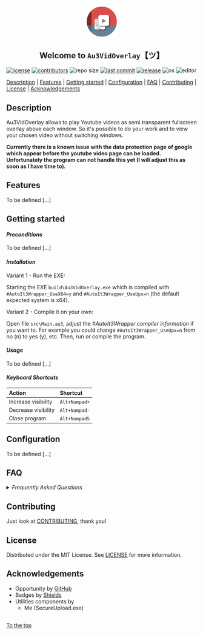 #####

<p align="center">
    <img src="media/images/icon.png" width="80" />
    <h2 align="center">Welcome to <code>Au3VidOverlay</code>【ツ】</h2>
</p>

[![license](https://img.shields.io/badge/license-MIT-ff69b4.svg?style=flat-square&logo=spdx)](https://github.com/Sven-Seyfert/Au3VidOverlay/blob/master/LICENSE.md)
[![contributors](https://img.shields.io/github/contributors/Sven-Seyfert/Au3VidOverlay.svg?style=flat-square&logo=github)](https://github.com/Sven-Seyfert/Au3VidOverlay/graphs/contributors)
![repo size](https://img.shields.io/github/repo-size/Sven-Seyfert/Au3VidOverlay.svg?style=flat-square&logo=github)
[![last commit](https://img.shields.io/github/last-commit/Sven-Seyfert/Au3VidOverlay.svg?style=flat-square&logo=github)](https://github.com/Sven-Seyfert/Au3VidOverlay/commits/master)
[![release](https://img.shields.io/github/release/Sven-Seyfert/Au3VidOverlay.svg?style=flat-square&logo=github)](https://github.com/Sven-Seyfert/Au3VidOverlay/releases/latest)
![os](https://img.shields.io/badge/os-windows-yellow.svg?style=flat-square&logo=windows)
![editor](https://img.shields.io/badge/editor-VSCode-blueviolet.svg?style=flat-square&logo=visual-studio-code)

[Description](#description) | [Features](#features) | [Getting started](#getting-started) | [Configuration](#configuration) | [FAQ](#faq) | [Contributing](#contributing) | [License](#license) | [Acknowledgements](#acknowledgements)

## Description

Au3VidOverlay allows to play Youtube videos as semi transparent fullscreen overlay above each window. So it's possible to do your work and to view your chosen video without switching windows.

**Currently there is a known issue with the data protection page of google which appear before the youtube video page can be loaded. Unfortunately the program can not handle this yet (I will adjust this as soon as I have time to).**

## Features

To be defined [...]

## Getting started

#### *Preconditions*

To be defined [...]

#### *Installation*

Variant 1 - Run the EXE:

Starting the EXE `build\Au3VidOverlay.exe` which is compiled with `#AutoIt3Wrapper_UseX64=y` and `#AutoIt3Wrapper_UseUpx=n` (the default expected system is x64).

Variant 2 - Compile it on your own:

Open file `src\Main.au3`, adjust the *#AutoIt3Wrapper compiler information* if you want to. For example you could change `#AutoIt3Wrapper_UseUpx=n` from no (n) to yes (y), etc.
Then, run or compile the program.

#### *Usage*

To be defined [...]

#### *Keyboard Shortcuts*

| Action              | Shortcut      |
| :---                | :---          |
| Increase visibility | `Alt+Numpad+` |
| Decrease visibility | `Alt+Numpad-` |
| Close program       | `Alt+Numpad5` |

## Configuration

To be defined [...]

## FAQ

<details>
<summary><i>Frequently Asked Questions</i></summary><br>

  <details>
  <summary><code>1. How to [...]</code></summary><p>

  **Q:** Is there a frequently asked question already?<br>
  **A:** No, not yet.

  <br></p></details>

  <details>
  <summary><code>2. How to [...]</code></summary><p>

  **Q:** [...]?<br>
  **A:** [...].

  <br></p></details>

</details>

## Contributing

Just look at [CONTRIBUTING](https://github.com/Sven-Seyfert/Au3VidOverlay/blob/master/docs/CONTRIBUTING.md), thank you!

## License

Distributed under the MIT License. See [LICENSE](https://github.com/Sven-Seyfert/Au3VidOverlay/blob/master/LICENSE.md) for more information.

## Acknowledgements

- Opportunity by [GitHub](https://github.com)
- Badges by [Shields](https://shields.io)
- Utilities components by
  - Me (SecureUpload.exe)

##

[To the top](#)
